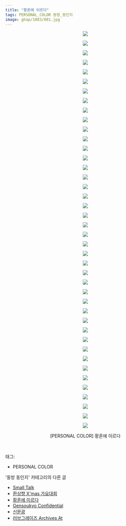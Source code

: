 ```yaml
---
title: "황혼에 이르다"
tags: PERSONAL_COLOR 동방_동인지
image: ghap/1883/001.jpg
---
```

<div class="article">
<p style="text-align: center; clear: none; float: none;"><img src="{{ site.nasurl }}/ghap/1883/001.jpg"/></p>
<p style="text-align: center; clear: none; float: none;"><img src="{{ site.nasurl }}/ghap/1883/002.jpg"/></p>
<p style="text-align: center; clear: none; float: none;"><img src="{{ site.nasurl }}/ghap/1883/003.jpg"/></p>
<p style="text-align: center; clear: none; float: none;"><img src="{{ site.nasurl }}/ghap/1883/004.jpg"/></p>
<p style="text-align: center; clear: none; float: none;"><img src="{{ site.nasurl }}/ghap/1883/005.jpg"/></p>
<p style="text-align: center; clear: none; float: none;"><img src="{{ site.nasurl }}/ghap/1883/006.jpg"/></p>
<p style="text-align: center; clear: none; float: none;"><img src="{{ site.nasurl }}/ghap/1883/007.jpg"/></p>
<p style="text-align: center; clear: none; float: none;"><img src="{{ site.nasurl }}/ghap/1883/008.jpg"/></p>
<p style="text-align: center; clear: none; float: none;"><img src="{{ site.nasurl }}/ghap/1883/009.jpg"/></p>
<p style="text-align: center; clear: none; float: none;"><img src="{{ site.nasurl }}/ghap/1883/010.jpg"/></p>
<p style="text-align: center; clear: none; float: none;"><img src="{{ site.nasurl }}/ghap/1883/011.jpg"/></p>
<p style="text-align: center; clear: none; float: none;"><img src="{{ site.nasurl }}/ghap/1883/012.jpg"/></p>
<p style="text-align: center; clear: none; float: none;"><img src="{{ site.nasurl }}/ghap/1883/013.jpg"/></p>
<p style="text-align: center; clear: none; float: none;"><img src="{{ site.nasurl }}/ghap/1883/014.jpg"/></p>
<p style="text-align: center; clear: none; float: none;"><img src="{{ site.nasurl }}/ghap/1883/015.jpg"/></p>
<p style="text-align: center; clear: none; float: none;"><img src="{{ site.nasurl }}/ghap/1883/016.jpg"/></p>
<p style="text-align: center; clear: none; float: none;"><img src="{{ site.nasurl }}/ghap/1883/017.jpg"/></p>
<p style="text-align: center; clear: none; float: none;"><img src="{{ site.nasurl }}/ghap/1883/018.jpg"/></p>
<p style="text-align: center; clear: none; float: none;"><img src="{{ site.nasurl }}/ghap/1883/019.jpg"/></p>
<p style="text-align: center; clear: none; float: none;"><img src="{{ site.nasurl }}/ghap/1883/020.jpg"/></p>
<p style="text-align: center; clear: none; float: none;"><img src="{{ site.nasurl }}/ghap/1883/021.jpg"/></p>
<p style="text-align: center; clear: none; float: none;"><img src="{{ site.nasurl }}/ghap/1883/022.jpg"/></p>
<p style="text-align: center; clear: none; float: none;"><img src="{{ site.nasurl }}/ghap/1883/023.jpg"/></p>
<p style="text-align: center; clear: none; float: none;"><img src="{{ site.nasurl }}/ghap/1883/024.jpg"/></p>
<p style="text-align: center; clear: none; float: none;"><img src="{{ site.nasurl }}/ghap/1883/025.jpg"/></p>
<p style="text-align: center; clear: none; float: none;"><img src="{{ site.nasurl }}/ghap/1883/026.jpg"/></p>
<p style="text-align: center; clear: none; float: none;"><img src="{{ site.nasurl }}/ghap/1883/027.jpg"/></p>
<p style="text-align: center; clear: none; float: none;"><img src="{{ site.nasurl }}/ghap/1883/028.jpg"/></p>
<p style="text-align: center; clear: none; float: none;"><img src="{{ site.nasurl }}/ghap/1883/029.jpg"/></p>
<p style="text-align: center; clear: none; float: none;"><img src="{{ site.nasurl }}/ghap/1883/030.jpg"/></p>
<p style="text-align: center; clear: none; float: none;"><img src="{{ site.nasurl }}/ghap/1883/031.jpg"/></p>
<p style="text-align: center; clear: none; float: none;"><img src="{{ site.nasurl }}/ghap/1883/032.jpg"/></p>
<p style="text-align: center; clear: none; float: none;"><img src="{{ site.nasurl }}/ghap/1883/033.jpg"/></p>
<p style="text-align: center; clear: none; float: none;"><img src="{{ site.nasurl }}/ghap/1883/034.jpg"/></p>
<p style="text-align: center; clear: none; float: none;"><img src="{{ site.nasurl }}/ghap/1883/035.jpg"/></p>
<p style="text-align: center; clear: none; float: none;"><img src="{{ site.nasurl }}/ghap/1883/036.jpg"/></p>
<p style="text-align: center; clear: none; float: none;"><img src="{{ site.nasurl }}/ghap/1883/037.jpg"/></p>
<p style="text-align: center; clear: none; float: none;"><img src="{{ site.nasurl }}/ghap/1883/038.jpg"/></p>
<p style="text-align: center; clear: none; float: none;"><img src="{{ site.nasurl }}/ghap/1883/039.jpg"/></p>
<p style="text-align: center; clear: none; float: none;"><img src="{{ site.nasurl }}/ghap/1883/040.jpg"/></p>
<p style="text-align: center; clear: none; float: none;"><img src="{{ site.nasurl }}/ghap/1883/041.jpg"/></p>
<p style="text-align: center; clear: none; float: none;"><img src="{{ site.nasurl }}/ghap/1883/042.jpg"/></p>
<p style="text-align: center; clear: none; float: none;">[PERSONAL COLOR] 황혼에 이르다</p>
<p><br/></p>
</div><div class="tagTrail">
<p>태그: </p>
<ul>
<li>PERSONAL COLOR</li>
</ul>
</div><div class="another">
<p>'동방 동인지' 카테고리의 다른 글</p>
<ul>
<li><a href="/2016-08-28-ghap_1885">Small Talk</a></li>
<li><a href="/2016-08-28-ghap_1884">환상향 X'mas 가요대회</a></li>
<li><a href="/2016-08-28-ghap_1883">황혼에 이르다</a></li>
<li><a href="/2016-08-28-ghap_1882">Gensoukyo Confidential</a></li>
<li><a href="/2016-08-28-ghap_1880">신문광</a></li>
<li><a href="/2016-08-28-ghap_1879">러브그레이즈 Archives At</a></li>
</ul>
</div><div class="cb_module cb_fluid">
<div class="cb_wrt cb_profile">
</div><!-- commentList close -->
</div>
